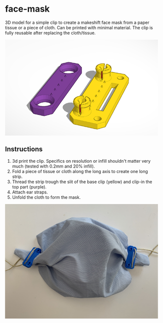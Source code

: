 # face-mask
3D model for a simple clip to create a makeshift face mask from a paper tissue or a piece of cloth. Can be printed with minimal material. The clip is fully reusable after replacing the cloth/tissue.

![3dmodel](https://github.com/kalcher/face-mask/blob/master/images/3dmodel.png)

## Instructions
1. 3d print the clip. Specifics on resolution or infill shouldn't matter very much (tested with 0.2mm and 20% infill).
2. Fold a piece of tissue or cloth along the long axis to create one long strip.
3. Thread the strip trough the slit of the base clip (yellow) and clip-in the top part (purple).
4. Attach ear straps.
5. Unfold the cloth to form the mask.

![final](https://github.com/kalcher/face-mask/blob/master/images/final.png)
